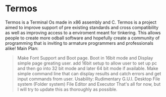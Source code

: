 # Termos
Termos is a Terminal Os made in x86 assembly and C.
Termos is a project aimed to improve support of pre existing standards and cross compatibility as well as improving access to a enviroment meant for tinkering. This allows people to create more odball software and hopefully create a community of programming that is inviting to armature programmers and professionals alike!
Main Plan:
> Make Font Support and Boot page.
> Boot in 16bit mode and Display simple page greating user.
> add 16bit setup to allow user to set up pc and then go into 32 bit mode and later 64 bit mode if available.
> Make simple command line that can display results and catch errors and get input commands from user.
Usability:
> Rudimentary G.U.I. Desktop
> File system (Folder system)
> File Editor and Executor
That's all for now, but I will try to update this as thoroughly as possible. 
